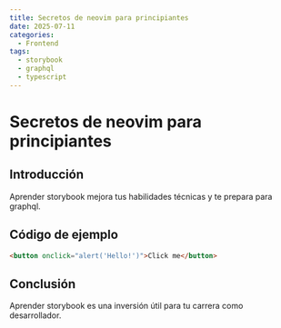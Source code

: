 ```yaml
---
title: Secretos de neovim para principiantes
date: 2025-07-11
categories:
  - Frontend
tags:
  - storybook
  - graphql
  - typescript
---
```


# Secretos de neovim para principiantes

## Introducción

Aprender storybook mejora tus habilidades técnicas y te prepara para graphql.

## Código de ejemplo

```html
<button onclick="alert('Hello!')">Click me</button>
```

## Conclusión

Aprender storybook es una inversión útil para tu carrera como desarrollador.